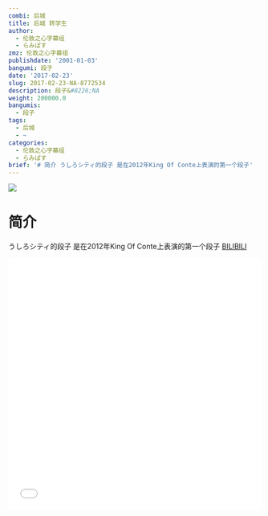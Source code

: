 ```yaml
---
combi: 后城
title: 后城 转学生
author:
  - 伦敦之心字幕组
  - らみぱす
zmz: 伦敦之心字幕组
publishdate: '2001-01-03'
bangumi: 段子
date: '2017-02-23'
slug: 2017-02-23-NA-8772534
description: 段子&#8226;NA
weight: 200000.0
bangumis:
  - 段子
tags:
  - 后城
  - ~
categories:
  - 伦敦之心字幕组
  - らみぱす
brief: '# 简介 うしろシティ的段子 是在2012年King Of Conte上表演的第一个段子'
---
```

![](https://i.imgur.com/e3TcXWq.png)
# 简介  
うしろシティ的段子 是在2012年King Of Conte上表演的第一个段子
  [BILIBILI](https://www.bilibili.com/video/av8772534/)

<div class="vcontainer"><div class="vcontainer">  <iframe class='video' class='video' src="//www.bilibili.com/blackboard/player.html?aid=8772534" width="100%" height="500" frameborder="0" allowfullscreen="allowfullscreen"></iframe></div></div>
